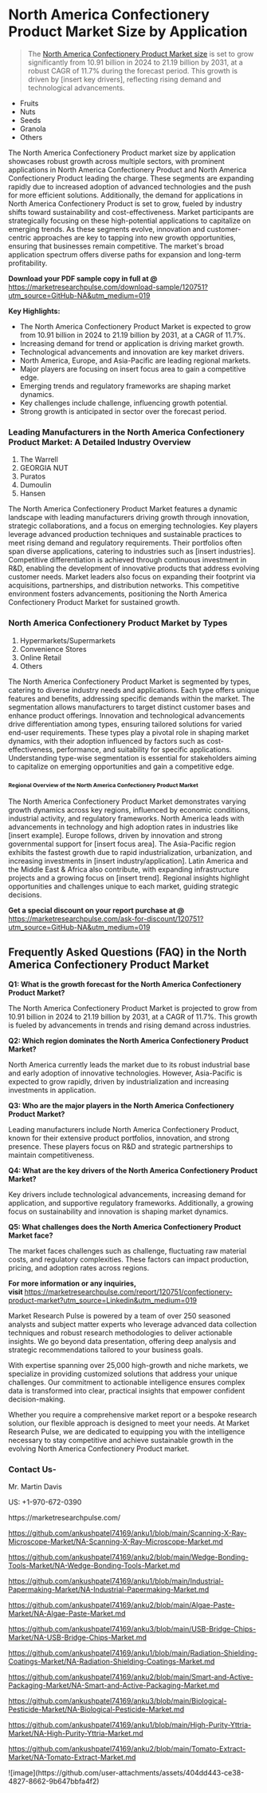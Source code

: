 <h1>North America Confectionery Product Market&nbsp;Size by Application</h1><blockquote><p>The <a href="https://marketresearchpulse.com/download-sample/120751?utm_source=GitHub-NA&amp;utm_medium=019">North America Confectionery Product Market size</a> is set to grow significantly from 10.91 billion in 2024 to 21.19 billion by 2031, at a robust CAGR of 11.7% during the forecast period. This growth is driven by [insert key drivers], reflecting rising demand and technological advancements.</p></blockquote><ul><li>Fruits <li> Nuts <li> Seeds <li> Granola <li> Others</li></ul><p>The North America Confectionery Product market size by application showcases robust growth across multiple sectors, with prominent applications in North America Confectionery Product and North America Confectionery Product leading the charge. These segments are expanding rapidly due to increased adoption of advanced technologies and the push for more efficient solutions. Additionally, the demand for applications in North America Confectionery Product is set to grow, fueled by industry shifts toward sustainability and cost-effectiveness. Market participants are strategically focusing on these high-potential applications to capitalize on emerging trends. As these segments evolve, innovation and customer-centric approaches are key to tapping into new growth opportunities, ensuring that businesses remain competitive. The market's broad application spectrum offers diverse paths for expansion and long-term profitability.</p><p><strong>Download your PDF sample copy in full at @ </strong><a href="https://marketresearchpulse.com/download-sample/120751?utm_source=GitHub-NA&amp;utm_medium=019">https://marketresearchpulse.com/download-sample/120751?utm_source=GitHub-NA&amp;utm_medium=019</a></p><p><strong>Key Highlights: </strong></p><ul><li>The North America Confectionery Product Market is expected to grow from 10.91 billion in 2024 to 21.19 billion by 2031, at a CAGR of 11.7%.</li><li>Increasing demand for trend or application is driving market growth.</li><li>Technological advancements and innovation are key market drivers.</li><li>North America, Europe, and Asia-Pacific are leading regional markets.</li><li>Major players are focusing on insert focus area to gain a competitive edge.</li><li>Emerging trends and regulatory frameworks are shaping market dynamics.</li><li>Key challenges include challenge, influencing growth potential.</li><li>Strong growth is anticipated in sector over the forecast period.</li></ul><h3>Leading Manufacturers in the North America Confectionery Product Market: A Detailed Industry Overview</h3><ol><li>The Warrell</li><li>GEORGIA NUT</li><li>Puratos</li><li>Dumoulin</li><li>Hansen</li></ol><div class="flex max-w-full flex-col flex-grow"><div class="min-h-8 text-message flex w-full flex-col items-end gap-2 whitespace-normal break-words [.text-message+&amp;]:mt-5" dir="auto" data-message-author-role="assistant" data-message-id="fd8432e4-4910-450d-b182-61b7bfb0a01f" data-message-model-slug="gpt-4o"><div class="flex w-full flex-col gap-1 empty:hidden first:pt-[3px]"><div class="markdown prose w-full break-words dark:prose-invert light"><p>The North America Confectionery Product Market features a dynamic landscape with leading manufacturers driving growth through innovation, strategic collaborations, and a focus on emerging technologies. Key players leverage advanced production techniques and sustainable practices to meet rising demand and regulatory requirements. Their portfolios often span diverse applications, catering to industries such as [insert industries]. Competitive differentiation is achieved through continuous investment in R&amp;D, enabling the development of innovative products that address evolving customer needs. Market leaders also focus on expanding their footprint via acquisitions, partnerships, and distribution networks. This competitive environment fosters advancements, positioning the North America Confectionery Product Market for sustained growth.</p></div></div></div></div><h3>North America Confectionery Product Market by Types</h3><ol><li>Hypermarkets/Supermarkets <li> Convenience Stores <li> Online Retail <li> Others</li></ol><div class="flex max-w-full flex-col flex-grow"><div class="min-h-8 text-message flex w-full flex-col items-end gap-2 whitespace-normal break-words [.text-message+&amp;]:mt-5" dir="auto" data-message-author-role="assistant" data-message-id="084470be-0bb7-4664-bddf-5156b4f41249" data-message-model-slug="gpt-4o-mini"><div class="flex w-full flex-col gap-1 empty:hidden first:pt-[3px]"><div class="markdown prose w-full break-words dark:prose-invert light"><p>The North America Confectionery Product Market is segmented by types, catering to diverse industry needs and applications. Each type offers unique features and benefits, addressing specific demands within the market. The segmentation allows manufacturers to target distinct customer bases and enhance product offerings. Innovation and technological advancements drive differentiation among types, ensuring tailored solutions for varied end-user requirements. These types play a pivotal role in shaping market dynamics, with their adoption influenced by factors such as cost-effectiveness, performance, and suitability for specific applications. Understanding type-wise segmentation is essential for stakeholders aiming to capitalize on emerging opportunities and gain a competitive edge.</p></div></div></div></div><h3><span style="font-size: 11px;">Regional Overview of the North America Confectionery Product Market</span></h3><div class="flex max-w-full flex-col flex-grow"><div class="min-h-8 text-message flex w-full flex-col items-end gap-2 whitespace-normal break-words [.text-message+&amp;]:mt-5" dir="auto" data-message-author-role="assistant" data-message-id="e9038762-ce64-4e30-91c9-9bd413514231" data-message-model-slug="gpt-4o-mini"><div class="flex w-full flex-col gap-1 empty:hidden first:pt-[3px]"><div class="markdown prose w-full break-words dark:prose-invert light"><p>The North America Confectionery Product Market demonstrates varying growth dynamics across key regions, influenced by economic conditions, industrial activity, and regulatory frameworks. North America leads with advancements in technology and high adoption rates in industries like [insert example]. Europe follows, driven by innovation and strong governmental support for [insert focus area]. The Asia-Pacific region exhibits the fastest growth due to rapid industrialization, urbanization, and increasing investments in [insert industry/application]. Latin America and the Middle East &amp; Africa also contribute, with expanding infrastructure projects and a growing focus on [insert trend]. Regional insights highlight opportunities and challenges unique to each market, guiding strategic decisions.</p></div></div></div></div><p><strong>Get a special discount on your report purchase at @ </strong><a href="https://marketresearchpulse.com/ask-for-discount/120751?utm_source=GitHub-NA&amp;utm_medium=019">https://marketresearchpulse.com/ask-for-discount/120751?utm_source=GitHub-NA&amp;utm_medium=019</a></p><h2>Frequently Asked Questions (FAQ) in the North America Confectionery Product Market</h2><p><strong>Q1: What is the growth forecast for the North America Confectionery Product Market?</strong></p><p>The North America Confectionery Product Market is projected to grow from 10.91 billion in 2024 to 21.19 billion by 2031, at a CAGR of 11.7%. This growth is fueled by advancements in trends and rising demand across industries.</p><p><strong>Q2: Which region dominates the North America Confectionery Product Market?</strong></p><p>North America currently leads the market due to its robust industrial base and early adoption of innovative technologies. However, Asia-Pacific is expected to grow rapidly, driven by industrialization and increasing investments in application.</p><p><strong>Q3: Who are the major players in the North America Confectionery Product Market?</strong></p><p>Leading manufacturers include North America Confectionery Product, known for their extensive product portfolios, innovation, and strong presence. These players focus on R&amp;D and strategic partnerships to maintain competitiveness.</p><p><strong>Q4: What are the key drivers of the North America Confectionery Product Market?</strong></p><p>Key drivers include technological advancements, increasing demand for application, and supportive regulatory frameworks. Additionally, a growing focus on sustainability and innovation is shaping market dynamics.</p><p><strong>Q5: What challenges does the North America Confectionery Product Market face?</strong></p><p>The market faces challenges such as challenge, fluctuating raw material costs, and regulatory complexities. These factors can impact production, pricing, and adoption rates across regions.</p><p><strong>For more information or any inquiries, visit&nbsp;</strong><a href="https://marketresearchpulse.com/report/120751/confectionery-product-market?utm_source=Linkedin&utm_medium=019">https://marketresearchpulse.com/report/120751/confectionery-product-market?utm_source=Linkedin&utm_medium=019</a></p><p>Market Research Pulse is powered by a team of over 250 seasoned analysts and subject matter experts who leverage advanced data collection techniques and robust research methodologies to deliver actionable insights. We go beyond data presentation, offering deep analysis and strategic recommendations tailored to your business goals.</p><p>With expertise spanning over 25,000 high-growth and niche markets, we specialize in providing customized solutions that address your unique challenges. Our commitment to actionable intelligence ensures complex data is transformed into clear, practical insights that empower confident decision-making.</p><p>Whether you require a comprehensive market report or a bespoke research solution, our flexible approach is designed to meet your needs. At Market Research Pulse, we are dedicated to equipping you with the intelligence necessary to stay competitive and achieve sustainable growth in the evolving North America Confectionery Product market.</p><h3><strong>Contact Us-</strong></h3><p>Mr. Martin Davis</p><p>US: +1-970-672-0390</p><p>https://marketresearchpulse.com/</p><p><a href="https://github.com/ankushpatel74169/anku1/blob/main/Scanning-X-Ray-Microscope-Market/NA-Scanning-X-Ray-Microscope-Market.md">https://github.com/ankushpatel74169/anku1/blob/main/Scanning-X-Ray-Microscope-Market/NA-Scanning-X-Ray-Microscope-Market.md</a></p><p><a href="https://github.com/ankushpatel74169/anku2/blob/main/Wedge-Bonding-Tools-Market/NA-Wedge-Bonding-Tools-Market.md">https://github.com/ankushpatel74169/anku2/blob/main/Wedge-Bonding-Tools-Market/NA-Wedge-Bonding-Tools-Market.md</a></p><p><a href="https://github.com/ankushpatel74169/anku1/blob/main/Industrial-Papermaking-Market/NA-Industrial-Papermaking-Market.md">https://github.com/ankushpatel74169/anku1/blob/main/Industrial-Papermaking-Market/NA-Industrial-Papermaking-Market.md</a></p><p><a href="https://github.com/ankushpatel74169/anku2/blob/main/Algae-Paste-Market/NA-Algae-Paste-Market.md">https://github.com/ankushpatel74169/anku2/blob/main/Algae-Paste-Market/NA-Algae-Paste-Market.md</a></p><p><a href="https://github.com/ankushpatel74169/anku3/blob/main/USB-Bridge-Chips-Market/NA-USB-Bridge-Chips-Market.md">https://github.com/ankushpatel74169/anku3/blob/main/USB-Bridge-Chips-Market/NA-USB-Bridge-Chips-Market.md</a></p><p><a href="https://github.com/ankushpatel74169/anku1/blob/main/Radiation-Shielding-Coatings-Market/NA-Radiation-Shielding-Coatings-Market.md">https://github.com/ankushpatel74169/anku1/blob/main/Radiation-Shielding-Coatings-Market/NA-Radiation-Shielding-Coatings-Market.md</a></p><p><a href="https://github.com/ankushpatel74169/anku2/blob/main/Smart-and-Active-Packaging-Market/NA-Smart-and-Active-Packaging-Market.md">https://github.com/ankushpatel74169/anku2/blob/main/Smart-and-Active-Packaging-Market/NA-Smart-and-Active-Packaging-Market.md</a></p><p><a href="https://github.com/ankushpatel74169/anku3/blob/main/Biological-Pesticide-Market/NA-Biological-Pesticide-Market.md">https://github.com/ankushpatel74169/anku3/blob/main/Biological-Pesticide-Market/NA-Biological-Pesticide-Market.md</a></p><p><a href="https://github.com/ankushpatel74169/anku1/blob/main/High-Purity-Yttria-Market/NA-High-Purity-Yttria-Market.md">https://github.com/ankushpatel74169/anku1/blob/main/High-Purity-Yttria-Market/NA-High-Purity-Yttria-Market.md</a></p><p><a href="https://github.com/ankushpatel74169/anku2/blob/main/Tomato-Extract-Market/NA-Tomato-Extract-Market.md">https://github.com/ankushpatel74169/anku2/blob/main/Tomato-Extract-Market/NA-Tomato-Extract-Market.md</a></p>
![image](https://github.com/user-attachments/assets/404dd443-ce38-4827-8662-9b647bbfa4f2)
